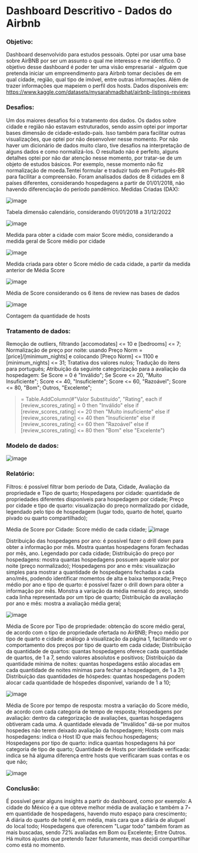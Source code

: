 # Dashboard Descritivo - Dados do Airbnb

### Objetivo:

Dashboard desenvolvido para estudos pessoais. Optei por usar uma base sobre AirBNB por ser um assunto o qual me interesso e me identifico.
O objetivo desse dashboard é poder ter uma visão empresarial - alguém que pretenda iniciar um empreendimento para Airbnb tomar decisões de em qual cidade, região, qual tipo de imóvel, entre outras informações. Além de trazer informações que mapeiem o perfil dos hosts.
Dados disponíveis em: https://www.kaggle.com/datasets/mysarahmadbhat/airbnb-listings-reviews

### Desafios:

Um dos maiores desafios foi o tratamento dos dados. Os dados sobre cidade e região não estavam estruturados, sendo assim optei por importar bases dimensão de cidade-estado-país. Isso também para facilitar outras visualizações, que optei por não desenvolver nesse momento.
Por não haver um dicionário de dados muito claro, tive desafios na interpretação de alguns dados e como normalizá-los.
O resultado não é perfeito, alguns detalhes optei por não dar atenção nesse momento, por tratar-se de um objeto de estudos básicos. Por exemplo, nesse momento não fiz normalização de moeda.Tentei formular e traduzir tudo em Português-BR para facilitar a compreensão.
Foram analisados dados de 8 cidades em 8 países diferentes, considerando hospedagens a partir de 01/01/2018, não havendo diferenciação do período pandêmico.
Medidas Criadas (DAX):

![image](https://github.com/user-attachments/assets/ddc5856b-9c16-4c6a-a8ba-d7a864a9da85)

Tabela dimensão calendário, considerando 01/01/2018 a 31/12/2022

![image](https://github.com/user-attachments/assets/5fcbebb5-ec66-499c-a2f0-60fe725f9418)

Medida para obter a cidade com maior Score médio, considerando a medida geral de Score médio por cidade

![image](https://github.com/user-attachments/assets/9b1ad461-8fb5-490e-aa83-e7e634005784)

Medida criada para obter o Score médio de cada cidade, a partir da medida anterior de Média Score

![image](https://github.com/user-attachments/assets/ac8b8c2b-a159-47d7-bce1-881bc5b26d28)

Média de Score considerando os 6 itens de review nas bases de dados

![image](https://github.com/user-attachments/assets/cb596dab-4e40-4be2-a381-0e3c5c4232ae)

Contagem da quantidade de hosts

### Tratamento de dados:

Remoção de outliers, filtrando [accomodates] <= 10 e [bedrooms] <= 7;
Normalização de preço por noite: usando Preço Norm = [price]/[minimum_nights] e colocando [Preço Norm] <= 1100 e [minimum_nights] <= 31;
Tratativa dos valores nulos;
Tradução do itens para português;
Atribuição da seguinte categorização para a avaliação da hospedagem: Se Score = 0 é "Inválido"; Se Score <= 20, "Muito Insuficiente"; Score <= 40, "Insuficiente"; Score <= 60, "Razoável"; Score <= 80, "Bom"; Outros, "Excelente";
> = Table.AddColumn(#"Valor Substituído", "Rating", each if [review_scores_rating] = 0 then "Inválido" 
> else if [review_scores_rating] <= 20 then "Muito insuficiente" 
> else if [review_scores_rating] <= 40 then "Insuficiente" 
> else if [review_scores_rating] <= 60 then "Razoável" 
> else if [review_scores_rating] <= 80 then "Bom" else "Excelente")

### Modelo de dados:
![image](https://github.com/user-attachments/assets/90865b2f-6871-443f-b5b9-d2d4ed31109a)

### Relatório:

Filtros: é possível filtrar bom período de Data, Cidade, Avaliação da propriedade e Tipo de quarto;
Hospedagens por cidade: quantidade de propriedades diferentes disponíveis para hospedagem por cidade;
Preço por cidade e tipo de quarto: visualização do preço normalizado por cidade, legendado pelo tipo de hospedagem (lugar todo, quarto de hotel, quarto pivado ou quarto compartilhado);

Média de Score por Cidade: Score médio de cada cidade;
![image](https://github.com/user-attachments/assets/25a52464-3346-467e-92ba-9cb6cbb454c0)

Distribuição das hospedagens por ano: é possível fazer o drill down para obter a informação por mês. Mostra quantas hospedagens foram fechadas por mês, ano. Legendado por cada cidade;
Distribuição do preço por hospedagens: mostra quantas hospedagens possuem aquele valor por noite (preço normalizado);
Hospedagens por ano e mês: visualização simples para mostrar a quantidade de hospedagens fechadas a cada ano/mês, podendo identificar momentos de alta e baixa temporada;
Preço médio por ano e tipo de quarto: é possível fazer o drill down para obter a informação por mês. Monstra a variação da média mensal do preço, sendo cada linha representada por um tipo de quarto;
Distribuição da avaliação por ano e mês: mostra a avaliação média geral;

![image](https://github.com/user-attachments/assets/cde9fb21-8b6b-4067-972f-66ba3a41421b)

Média de Score por Tipo de propriedade: obtenção do score médio geral, de acordo com o tipo de propriedade ofertada no AirBNB;
Preço médio por tipo de quarto e cidade: análogo à visualização da página 1, facilitando ver o comportamento dos preços por tipo de quarto em cada cidade;
Distribuição da quantidade de quartos: quantas hospedagens oferece cada quantidade de quartos, de 1 a 7, sendo valores absolutos e positivos;
Distribuição da quantidade mínima de noites: quantas hospedagens estão alocadas em cada quantidade de noites mínimas para fechar a hospedagem, de 1 a 31;
Distribuição das quantidades de hóspedes: quantas hospedagens podem alocar cada quantidade de hóspedes disponível, variando de 1 a 10;

![image](https://github.com/user-attachments/assets/288d6b78-adf4-4f9e-8f8d-4b70285cfdcf)

Média de Score por tempo de resposta: mostra a variação do Score médio, de acordo com cada categoria de tempo de resposta;
Hospedagens por avaliação: dentro da categorização de avaliações, quantas hospedagens obtiveram cada uma. A quantidade elevada de "Inválidos" dá-se por muitos hospedes não terem deixado avaliação da hospedagem;
Hosts com mais hospedagens: indica o Host ID que mais fechou hospedagens;
Hospedagens por tipo de quarto: indica quantas hospedagens há por categoria de tipo de quarto;
Quantidade de Hosts por identidade verificada: indica se há alguma diferença entre hosts que verificaram suas contas e os que não; 

![image](https://github.com/user-attachments/assets/f0ba13d3-3837-4ca2-8214-2e850750376b)

### Conclusão:
É possível gerar alguns insights a partir do dashboard, como por exemplo:
A cidade do México é a que obteve melhor média de avaliação e também a 7◦ em quantidade de hospedagens, havendo muto espaço para crescimento;
A diária do quarto de hotel é, em média, mais cara que a diária de aluguel do local todo;
Hospedagens que oferencem "Lugar todo" também foram as mais buscadas, sendo 72% avaliadas em Bom ou Excelente;
Entre Outros. Há muitos ajustes que pretendo fazer futuramente, mas decidi compartilhar como está no momento.
